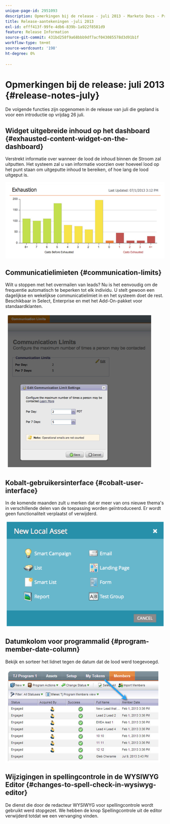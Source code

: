 ```yaml
---
unique-page-id: 2951093
description: Opmerkingen bij de release - juli 2013 - Marketo Docs - Productdocumentatie
title: Release-aantekeningen -juli 2013
exl-id: efff413f-99fe-4db6-839b-1a922f8581d9
feature: Release Information
source-git-commit: 431bd258f9a68bbb9df7acf043085578d3d91b1f
workflow-type: tm+mt
source-wordcount: '198'
ht-degree: 0%

---
```


# Opmerkingen bij de release: juli 2013 {#release-notes-july}

De volgende functies zijn opgenomen in de release van juli die gepland is voor een introductie op vrijdag 26 juli.

## Widget uitgebreide inhoud op het dashboard {#exhausted-content-widget-on-the-dashboard}

Verstrekt informatie over wanneer de lood de inhoud binnen de Stroom zal uitputten. Het systeem zal u van informatie voorzien over hoeveel lood op het punt staan om uitgeputte inhoud te bereiken, of hoe lang de lood uitgeput is.

![](assets/image2014-9-22-16-3a30-3a50.png)

## Communicatielimieten {#communication-limits}

Wilt u stoppen met het overmailen van leads? Nu is het eenvoudig om de frequentie automatisch te beperken tot elk individu. U stelt gewoon een dagelijkse en wekelijkse communicatielimiet in en het systeem doet de rest. Beschikbaar in Select, Enterprise en met het Add-On-pakket voor standaardklanten.

![](assets/image2014-9-22-16-3a31-3a13.png)

## Kobalt-gebruikersinterface {#cobalt-user-interface}

In de komende maanden zult u merken dat er meer van ons nieuwe thema&#39;s in verschillende delen van de toepassing worden geïntroduceerd. Er wordt geen functionaliteit verplaatst of verwijderd.

![](assets/image2014-9-22-16-3a31-3a42.png)

## Datumkolom voor programmalid {#program-member-date-column}

Bekijk en sorteer het lidnet tegen de datum dat de lood werd toegevoegd.

![](assets/image2014-9-22-16-3a32-3a1.png)

## Wijzigingen in spellingcontrole in de WYSIWYG Editor {#changes-to-spell-check-in-wysiwyg-editor}

De dienst die door de redacteur WYSIWYG voor spellingcontrole wordt gebruikt werd stopgezet. We hebben de knop Spellingcontrole uit de editor verwijderd totdat we een vervanging vinden.

